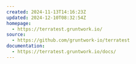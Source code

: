 ```yaml
---
created: 2024-11-13T14:16:23Z
updated: 2024-12-10T08:32:54Z
homepage:
  - https://terratest.gruntwork.io/
source:
  - https://github.com/gruntwork-io/terratest
documentation:
  - https://terratest.gruntwork.io/docs/
---
```

